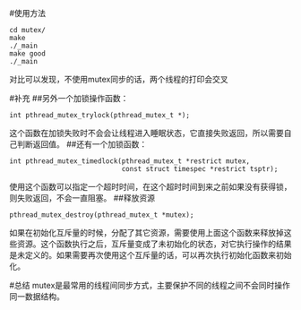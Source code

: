 #使用方法
```
cd mutex/
make
./_main
make good
./_main
```
对比可以发现，不使用mutex同步的话，两个线程的打印会交叉

#补充
##另外一个加锁操作函数：
```
int pthread_mutex_trylock(pthread_mutex_t *);
```
这个函数在加锁失败时不会会让线程进入睡眠状态，它直接失败返回，所以需要自己判断返回值。
##还有一个加锁函数：
```
int pthread_mutex_timedlock(pthread_mutex_t *restrict mutex,
                            const struct timespec *restrict tsptr);
```
使用这个函数可以指定一个超时时间，在这个超时时间到来之前如果没有获得锁，则失败返回，不会一直阻塞。
##释放资源
```
pthread_mutex_destroy(pthread_mutex_t *mutex);
```
如果在初始化互斥量的时候，分配了其它资源，需要使用上面这个函数来释放掉这些资源。这个函数执行之后，互斥量变成了未初始化的状态，对它执行操作的结果是未定义的。如果需要再次使用这个互斥量的话，可以再次执行初始化函数来初始化。

#总结
mutex是最常用的线程间同步方式，主要保护不同的线程之间不会同时操作同一数据结构。
